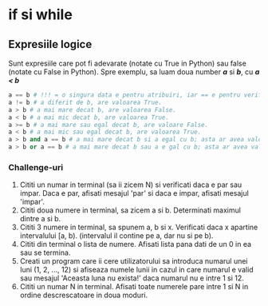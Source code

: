 # if si while 

## Expresiile logice
  Sunt expresiile care pot fi adevarate (notate cu True in Python) sau false (notate cu False in Python). Spre exemplu, sa luam doua number **_a_** si **_b_**, cu **_a < b_**
  ```python
  a == b # !!! = o singura data e pentru atribuiri, iar == e pentru verificare; expresia are valoarea False.
  a != b # a diferit de b, are valoarea True.
  a > b # a mai mare decat b, are valoarea False.
  a < b # a mai mic decat b, are valoarea True.
  a >= b # a mai mare sau egal decat b, are valoare False.
  a < b # a mai mic sau egal decat b, are valoarea True.
  a > b and a == b # a mai mare decat b si a egal cu b; asta ar avea valoarea False indiferent de valorile lui a si b.
  a > b or a == b # a mai mare decat b sau a e gal cu b; asta ar avea valoarea False in cazul nostru.
  ```

### Challenge-uri 

1. Cititi un numar in terminal (sa ii zicem N) si verificati daca e par sau impar. Daca e par, afisati mesajul 'par' si daca e impar, afisati mesajul 'impar'.
2. Cititi doua numere in terminal, sa zicem a si b. Determinati maximul dintre a si b.
3. Cititi 3 numere in terminal, sa spunem a, b si x. Verificati daca x apartine intervalului [a, b). (intervalul il contine pe a, dar nu si pe b).
4. Cititi din terminal o lista de numere. Afisati lista pana dati de un 0 in ea sau se termina.
5. Creati un program care ii cere utilizatorului sa introduca numarul unei luni (1, 2, ..., 12) si afiseaza numele lunii in cazul in care numarul e valid sau mesajul 'Aceasta luna nu exista!' daca numarul nu e intre 1 si 12.
6. Cititi un numar N in terminal. Afisati toate numerele pare intre 1 si N in ordine descrescatoare in doua moduri.
